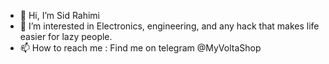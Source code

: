 - 👋 Hi, I’m Sid Rahimi
- 👀 I’m interested in Electronics, engineering, and any hack that makes life easier for lazy people.
- 📫 How to reach me : Find me on telegram @MyVoltaShop

<!---
SidsMarvelousRobot/SidsMarvelousRobot is a ✨ special ✨ repository because its `README.md` (this file) appears on your GitHub profile.
You can click the Preview link to take a look at your changes.
--->
